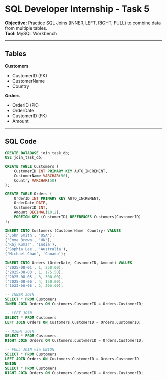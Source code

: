 # SQL Developer Internship - Task 5

**Objective:** Practice SQL Joins (INNER, LEFT, RIGHT, FULL) to combine data from multiple tables.  
**Tool:** MySQL Workbench  

---

## Tables

**Customers**
- CustomerID (PK)
- CustomerName
- Country

**Orders**
- OrderID (PK)
- OrderDate
- CustomerID (FK)
- Amount

---

## SQL Code

```sql
CREATE DATABASE join_task_db;
USE join_task_db;

CREATE TABLE Customers (
    CustomerID INT PRIMARY KEY AUTO_INCREMENT,
    CustomerName VARCHAR(50),
    Country VARCHAR(50)
);

CREATE TABLE Orders (
    OrderID INT PRIMARY KEY AUTO_INCREMENT,
    OrderDate DATE,
    CustomerID INT,
    Amount DECIMAL(10,2),
    FOREIGN KEY (CustomerID) REFERENCES Customers(CustomerID)
);

INSERT INTO Customers (CustomerName, Country) VALUES
('John Smith', 'USA'),
('Emma Brown', 'UK'),
('Raj Kumar', 'India'),
('Sophia Lee', 'Australia'),
('Michael Chan', 'Canada');

INSERT INTO Orders (OrderDate, CustomerID, Amount) VALUES
('2025-08-01', 1, 250.00),
('2025-08-03', 1, 175.50),
('2025-08-05', 3, 300.00),
('2025-08-06', 4, 150.00),
('2025-08-08', 3, 200.00);

-- INNER JOIN
SELECT * FROM Customers
INNER JOIN Orders ON Customers.CustomerID = Orders.CustomerID;

-- LEFT JOIN
SELECT * FROM Customers
LEFT JOIN Orders ON Customers.CustomerID = Orders.CustomerID;

-- RIGHT JOIN
SELECT * FROM Customers
RIGHT JOIN Orders ON Customers.CustomerID = Orders.CustomerID;

-- FULL JOIN via UNION
SELECT * FROM Customers
LEFT JOIN Orders ON Customers.CustomerID = Orders.CustomerID
UNION
SELECT * FROM Customers
RIGHT JOIN Orders ON Customers.CustomerID = Orders.CustomerID;

